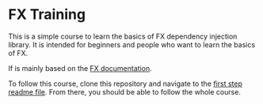 # FX Training

This is a simple course to learn the basics of FX dependency injection library. It is intended for beginners and people who want to learn the basics of FX.

If is mainly based on the [FX documentation](https://uber-go.github.io/fx/get-started/).

To follow this course, clone this repository and navigate to the [first step readme file](step-00/README.md). From there, you should be able to follow the whole course.